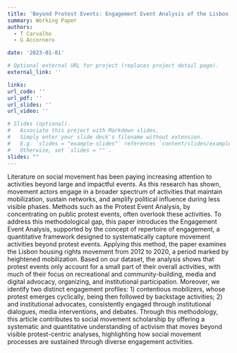 ```yaml
---
title: 'Beyond Protest Events: Engagement Event Analysis of the Lisbon Housing Movement (2012–2020)'
summary: Working Paper
authors:
  - T Carvalho
  - G Accornero

date: '2023-01-01'

# Optional external URL for project (replaces project detail page).
external_link: ''

links:
url_code: ''
url_pdf: ''
url_slides: ''
url_video: ''

# Slides (optional).
#   Associate this project with Markdown slides.
#   Simply enter your slide deck's filename without extension.
#   E.g. `slides = "example-slides"` references `content/slides/example-slides.md`.
#   Otherwise, set `slides = ""`.
slides: ""
---
```


Literature on social movement has been paying increasing attention to activities beyond large and impactful events. As this research has shown, movement actors engage in a broader spectrum of activities that maintain mobilization, sustain networks, and amplify political influence during less visible phases. Methods such as the Protest Event Analysis, by concentrating on public protest events, often overlook these activities. To address this methodological gap, this paper introduces the Engagement Event Analysis, supported by the concept of repertoire of engagement, a quantitative framework designed to systematically capture movement activities beyond protest events. Applying this method, the paper examines the Lisbon housing rights movement from 2012 to 2020, a period marked by heightened mobilization. Based on our dataset, the analysis shows that protest events only account for a small part of their overall activities, with much of their focus on recreational and community-building, media and digital advocacy, organizing, and institutional participation. Moreover, we identify two distinct engagement profiles: 1) contentious mobilizers, whose protest emerges cyclically, being then followed by backstage activities; 2) and institutional advocates, consistently engaged through institutional dialogues, media interventions, and debates. Through this methodology, this article contributes to social movement scholarship by offering a systematic and quantitative understanding of activism that moves beyond visible protest-centric analyses, highlighting how social movement processes are sustained through diverse engagement activities.